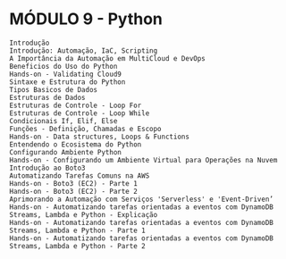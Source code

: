 # MÓDULO 9 - Python

    Introdução
    Introdução: Automação, IaC, Scripting
    A Importância da Automação em MultiCloud e DevOps
    Beneficios do Uso do Python
    Hands-on - Validating Cloud9
    Sintaxe e Estrutura do Python
    Tipos Basicos de Dados
    Estruturas de Dados
    Estruturas de Controle - Loop For
    Estruturas de Controle - Loop While
    Condicionais If, Elif, Else
    Funções - Definição, Chamadas e Escopo
    Hands-on - Data structures, Loops & Functions
    Entendendo o Ecosistema do Python
    Configurando Ambiente Python
    Hands-on - Configurando um Ambiente Virtual para Operações na Nuvem
    Introdução ao Boto3
    Automatizando Tarefas Comuns na AWS
    Hands-on - Boto3 (EC2) - Parte 1
    Hands-on - Boto3 (EC2) - Parte 2
    Aprimorando a Automação com Serviços 'Serverless' e 'Event-Driven’
    Hands-on - Automatizando tarefas orientadas a eventos com DynamoDB Streams, Lambda e Python - Explicação
    Hands-on - Automatizando tarefas orientadas a eventos com DynamoDB Streams, Lambda e Python - Parte 1
    Hands-on - Automatizando tarefas orientadas a eventos com DynamoDB Streams, Lambda e Python - Parte 2

